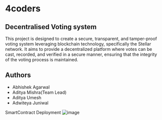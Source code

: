 # 4coders


## Decentralised Voting system

This project is designed to create a secure, transparent, and tamper-proof voting system leveraging blockchain technology, specifically the Stellar network. It aims to provide a decentralized platform where votes can be cast, recorded, and verified in a secure manner, ensuring that the integrity of the voting process is maintained.



## Authors

- Abhishek Agarwal
- Aditya Mishra(Team Lead)
- Aditya Umesh
- Adwiteya Juniwal

SmartContract Deployment 
![image](https://github.com/amBITion-24/4coders/assets/147623950/9acf63a6-2fa7-4099-9c5a-ad15d1665cce)
